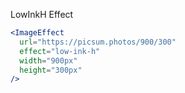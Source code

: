 LowInkH Effect

```jsx
<ImageEffect
  url="https://picsum.photos/900/300"
  effect="low-ink-h"
  width="900px"
  height="300px"
/>
```
